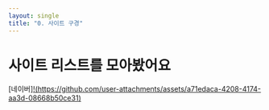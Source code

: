 ```yaml
---
layout: single
title: "0. 사이트 구경"
---
```


# 사이트 리스트를 모아봤어요

[네이버][!(https://github.com/user-attachments/assets/a71edaca-4208-4174-aa3d-08668b50ce31)](https://www.naver.com/)
